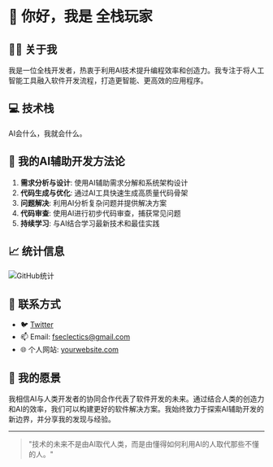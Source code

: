 # 👋 你好，我是 全栈玩家

## 🧑‍💻 关于我

我是一位全栈开发者，热衷于利用AI技术提升编程效率和创造力。我专注于将人工智能工具融入软件开发流程，打造更智能、更高效的应用程序。

## 💻 技术栈

AI会什么，我就会什么。

## 🚀 我的AI辅助开发方法论

1. **需求分析与设计**: 使用AI辅助需求分解和系统架构设计
2. **代码生成与优化**: 通过AI工具快速生成高质量代码骨架
3. **问题解决**: 利用AI分析复杂问题并提供解决方案
4. **代码审查**: 使用AI进行初步代码审查，捕获常见问题
5. **持续学习**: 与AI结合学习最新技术和最佳实践

## 📈 统计信息

![GitHub统计](https://github-readme-stats.vercel.app/api?username=FullStackEclectics&show_icons=true&theme=radical)

## 🤝 联系方式

- 🐦 [Twitter](https://twitter.com/fseclectics)
- 📫 Email: fseclectics@gmail.com
- 🌐 个人网站: [yourwebsite.com](https://www.12zx.net)

## 🌱 我的愿景

我相信AI与人类开发者的协同合作代表了软件开发的未来。通过结合人类的创造力和AI的效率，我们可以构建更好的软件解决方案。我始终致力于探索AI辅助开发的新边界，并分享我的发现与经验。

---

> "技术的未来不是由AI取代人类，而是由懂得如何利用AI的人取代那些不懂的人。" 
